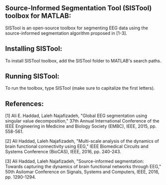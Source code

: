 Source-Informed Segmentation Tool (SISTool) toolbox for MATLAB:
---------------------------------------------------------------
SISTool is an open-source toolbox for segmenting EEG data using the source-informed
segmentation algorithm proposed in [1-3].



Installing SISTool:
-------------------
To install SISTool toolbox, add the SISTool folder to MATLAB's search paths.



Running SISTool:
----------------
To run the toolbox, type SISTool (make sure to capitalize the first letters).



References:
-----------
[1] Ali E. Haddad, Laleh Najafizadeh, "Global EEG segmentation using singular value
    decomposition," 37th Annual International Conference of the IEEE Engineering
    in Medicine and Biology Society (EMBC), IEEE, 2015, pp. 558-561.

[2] Ali Haddad, Laleh Najafizadeh, "Multi-scale analysis of the dynamics of brain
    functional connectivity using EEG," IEEE Biomedical Circuits and Systems
    Conference (BioCAS), IEEE, 2016, pp. 240-243.

[3] Ali Haddad, Laleh Najafizadeh, "Source-informed segmentation: Towards capturing
    the dynamics of brain functional networks through EEG," 50th Asilomar Conference
    on Signals, Systems and Computers, IEEE, 2016, pp. 1290-1294.
